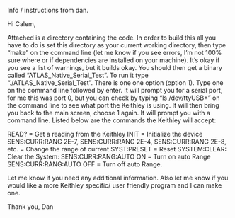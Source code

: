 Info / instructions from dan.

Hi Calem,
 
Attached is a directory containing the code. In order to build this all you have to do is set this directory as your current working directory, then type “make” on the command line (let me know if you see errors, I’m not 100% sure where or if dependencies are installed on your machine). It’s okay if you see a list of warnings, but it builds okay. You should then get a binary called “ATLAS_Native_Serial_Test”. To run it type “./ATLAS_Native_Serial_Test”. There is one one option (option 1). Type one on the command line followed by enter. It will prompt you for a serial port, for me this was port 0, but you can check by typing “ls /dev/ttyUSB*” on the command line to see what port the Keithley is using. It will then bring you back to the main screen, choose 1 again. It will prompt you with a command line. Listed below are the commands the Keithley will accept:

READ? = Get a reading from the Keithley
INIT = Initialize the device
SENS:CURR:RANG 2E-7, SENS:CURR:RANG 2E-4, SENS:CURR:RANG 2E-8, etc. = Change the range of current
SYST:PRESET = Reset
SYSTEM:CLEAR: Clear the System:
SENS:CURR:RANG:AUTO ON = Turn on auto Range
SENS:CURR:RANG:AUTO OFF = Turn off auto Range.
 
 
Let me know if you need any additional information. Also let me know if you would like a more Keithley specific/ user friendly program and I can make one.
 
Thank you,
Dan